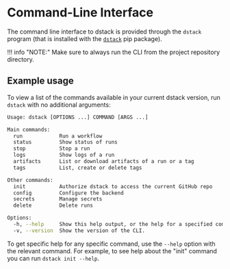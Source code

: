 # Command-Line Interface

The command line interface to dstack is provided through the `dstack` program (that is installed with the 
[`dstack`](https://pypi.org/project/dstack/) pip package).

!!! info "NOTE:"
    Make sure to always run the CLI from the project repository directory.

## Example usage

To view a list of the commands available in your current dstack version, run `dstack` with no additional arguments:

```bash
Usage: dstack [OPTIONS ...] COMMAND [ARGS ...]

Main commands:
  run            Run a workflow
  status         Show status of runs
  stop           Stop a run
  logs           Show logs of a run
  artifacts      List or download artifacts of a run or a tag
  tags           List, create or delete tags

Other commands:
  init           Authorize dstack to access the current GitHub repo
  config         Configure the backend
  secrets        Manage secrets
  delete         Delete runs

Options:
  -h, --help     Show this help output, or the help for a specified command.
  -v, --version  Show the version of the CLI.
```

To get specific help for any specific command, use the `--help` option with the relevant command. 
For example, to see help about the "init" command you can run `dstack init --help`.

[//]: # (For more detailed information, refer to each command's section of this documentation, available in the navigation )
[//]: # (section of this page.)
